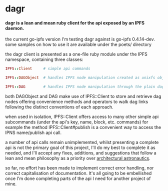 # dagr 
#### dagr is a lean and mean ruby client for the api exposed by an IPFS daemon.

the current go-ipfs version I'm testing dagr against is go-ipfs 0.4.14-dev.
some samples on how to use it are available under the poets/ directory

the dagr client is presented as a one-file ruby module under the 
IPFS namespace, containing three classes:
```ruby
IPFS::Client     # simple api commands

IPFS::DAGObject  # handles IPFS node manipulation created as unixfs objects

IPFS::DAG        # handles IPFS node manipulation through the plain dag api commands
```

both DAGObject and DAG make use of IPFS::Client to store and retrieve 
dag nodes offering convenience methods and operators to walk dag links
following the distinct conventions of each approach.

when used in isolation, IPFS::Client offers access to many other
simple api subcommands (under the api's key, name, block, etc. commands)
for example the method IPFS::Client#publish is a convenient way
to access the IPNS name/publish api call.

a number of api calls remain unimplemented, whilst presenting a 
complete api is not the primary goal of this project, I'll do my
best to complete it as needed, and I'll accept any fixes, additions,
and suggestions that follow a lean and mean philosophy as a priority
over [architectural astronautics](https://www.joelonsoftware.com/2001/04/21/dont-let-architecture-astronauts-scare-you/).


so far, no effort has been made to implement correct error handling, 
nor correct capitalisation of documentation.
It's all going to be embellished once I'm done completing parts 
of the api I need for another project of mine.


